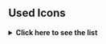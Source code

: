 
## Used Icons

<details>
  <summary><strong>Click here to see the list</strong></summary>
<br>
<table>
  <tr>
    <td><a href="https://www.flaticon.com/free-icons/paper-clip" title="paper clip icons">Paper clip icons created by GOFOX - Flaticon</a></td>
  </tr>
  <tr>
    <td><a href="https://www.flaticon.com/free-icons/community" title="community icons">Community icons created by KP Arts - Flaticon</a></td>
  </tr>
  <tr>
    <td><a href="https://www.flaticon.com/free-icons/image-placeholder" title="image placeholder icons">Image placeholder icons created by Graphics Plazza - Flaticon</a></td>
  </tr>
  <tr>
    <td><a href="https://www.flaticon.com/free-icons/error" title="error icons">Error icons created by Gregor Cresnar - Flaticon</a></td>
  </tr>
  <tr>
    <td><a href="https://www.flaticon.com/free-icons/join" title="join icons">Join icons created by Fathema Khanom - Flaticon</a></td>
  </tr>
  <tr>
    <td><a href="https://www.flaticon.com/free-icons/add" title="add icons">Add icons created by Freepik - Flaticon</a></td>
  </tr>
  <tr>
    <td><a href="https://www.flaticon.com/free-icons/hashtag" title="hashtag icons">Hashtag icons created by Mayor Icons - Flaticon</a></td>
  </tr>
</table>
</details>